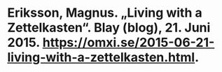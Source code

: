 # Eriksson, Magnus. „Living with a Zettelkasten“. Blay (blog), 21. Juni 2015. https://omxi.se/2015-06-21-living-with-a-zettelkasten.html.